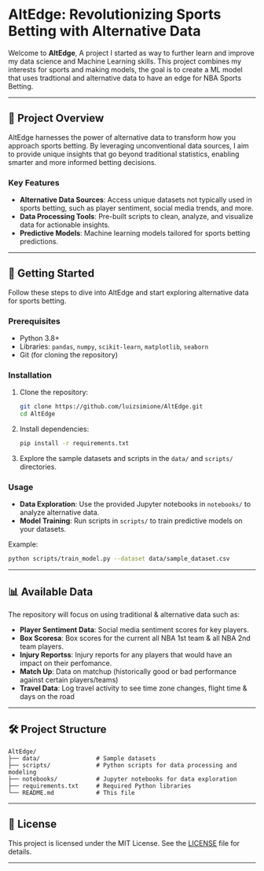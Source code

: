 # AltEdge: Revolutionizing Sports Betting with Alternative Data

Welcome to **AltEdge**, A project I started as way to further learn and improve my data science and Machine Learning skills. This project combines my interests for sports and making models, the goal is to create a ML model that uses tradtional and alternative data to have an edge for NBA Sports Betting.

---

## 🌟 Project Overview

AltEdge harnesses the power of alternative data to transform how you approach sports betting. By leveraging unconventional data sources, I aim to provide unique insights that go beyond traditional statistics, enabling smarter and more informed betting decisions.

### Key Features
- **Alternative Data Sources**: Access unique datasets not typically used in sports betting, such as player sentiment, social media trends, and more.
- **Data Processing Tools**: Pre-built scripts to clean, analyze, and visualize data for actionable insights.
- **Predictive Models**: Machine learning models tailored for sports betting predictions.

---

## 🚀 Getting Started

Follow these steps to dive into AltEdge and start exploring alternative data for sports betting.

### Prerequisites
- Python 3.8+
- Libraries: `pandas`, `numpy`, `scikit-learn`, `matplotlib`, `seaborn`
- Git (for cloning the repository)

### Installation
1. Clone the repository:
   ```bash
   git clone https://github.com/luizsimione/AltEdge.git
   cd AltEdge
   ```
2. Install dependencies:
   ```bash
   pip install -r requirements.txt
   ```
3. Explore the sample datasets and scripts in the `data/` and `scripts/` directories.

### Usage
- **Data Exploration**: Use the provided Jupyter notebooks in `notebooks/` to analyze alternative data.
- **Model Training**: Run scripts in `scripts/` to train predictive models on your datasets.

Example:
```bash
python scripts/train_model.py --dataset data/sample_dataset.csv
```

---

## 📊 Available Data

The repository will focus on using traditional & alternative data such as:
- **Player Sentiment Data**: Social media sentiment scores for key players.
- **Box Scoresa**: Box scores for the current all NBA 1st team & all NBA 2nd team players.
- **Injury Reportss**: Injury reports for any players that would have an impact on their perfomance.
- **Match Up**: Data on matchup (historically good or bad performance against certain players/teams)
- **Travel Data**: Log travel activity to see time zone changes, flight time & days on the road

---

## 🛠️ Project Structure

```
AltEdge/
├── data/                # Sample datasets
├── scripts/             # Python scripts for data processing and modeling
├── notebooks/           # Jupyter notebooks for data exploration
├── requirements.txt     # Required Python libraries
└── README.md            # This file
```

---

## 📜 License

This project is licensed under the MIT License. See the [LICENSE](LICENSE) file for details.

---

